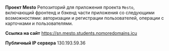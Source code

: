 **Проект Mesto**
Репозиторий для приложения проекта `Mesto`, включающий фронтенд и бэкенд части приложения со следующими возможностями: авторизации и регистрации пользователей, операции с карточками и пользователями.
  
**Ссылка на сайт**
https://sn.mesto.students.nomoredomains.icu

**Публичный IP сервера**
130.193.59.36


